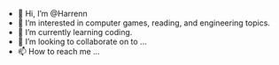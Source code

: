 - 👋 Hi, I’m @Harrenn
- 👀 I’m interested in computer games, reading, and engineering topics.
- 🌱 I’m currently learning coding.
- 💞️ I’m looking to collaborate on to ...
- 📫 How to reach me ...

<!---
Harrenn/Harrenn is a ✨ special ✨ repository because its `README.md` (this file) appears on your GitHub profile.
You can click the Preview link to take a look at your changes.
--->
